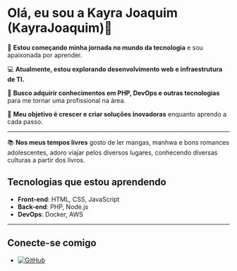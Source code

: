 # Olá, eu sou a Kayra Joaquim (KayraJoaquim)👋

🔧 **Estou começando minha jornada no mundo da tecnologia** e sou apaixonada por aprender.

💻 **Atualmente, estou explorando desenvolvimento web e infraestrutura de TI.**  

🌱 **Busco adquirir conhecimentos em  PHP, DevOps e outras tecnologias** para me tornar uma profissional na área.  

🎯 **Meu objetivo é crescer e criar soluções inovadoras** enquanto aprendo a cada passo.

---

📚 **Nos meus tempos livres** gosto de ler mangas, manhwa e bons romances adolescentes, adoro viajar pelos diversos lugares, conhecendo diversas culturas a partir dos livros.

## Tecnologias que estou aprendendo
- **Front-end**: HTML, CSS, JavaScript 
- **Back-end**: PHP, Node.js  
- **DevOps**: Docker, AWS

---

## Conecte-se comigo


- [![GitHub](https://img.shields.io/badge/GitHub-100000?style=for-the-badge&logo=github&logoColor=white)](https://github.com/KayraJoaquim)


